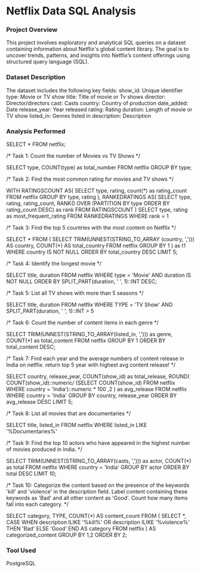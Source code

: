 # Netflix Data SQL Analysis
### Project Overview
This project involves exploratory and analytical SQL queries on a dataset containing information about Netflix's global content library. The goal is to uncover trends, patterns, and insights into Netflix’s content offerings using structured query language (SQL).

### Dataset Description
The dataset includes the following key fields:
show_id: Unique identifier
type: Movie or TV show
title: Title of movie or Tv shows
director: Director/directors
cast: Casts
country: Country of production
date_added: Date
release_year: Year released
rating: Rating
duration: Length of movie or TV show
listed_in: Genres listed in	
description: Description

### Analysis Performed
SELECT * FROM netflix;

/*
Task 1:
	Count the number of Movies vs TV Shows
*/

SELECT
	type,
	COUNT(type) as total_number
FROM netflix
GROUP BY
	type;

/*
Task 2:
	Find the most common rating for movies and TV shows
*/

WITH RATINGSCOUNT AS(
	SELECT
		type,
		rating,
		count(*) as rating_count
	FROM netflix
	GROUP BY
		type,
		rating
),
RANKEDRATINGS AS(
	SELECT
		type,
		rating,
		rating_count,
		RANK() OVER (PARTITION BY type ORDER BY rating_count DESC) as rank
	FROM RATINGSCOUNT
)
SELECT
	type,
	rating as most_frequent_rating
FROM RANKEDRATINGS
WHERE rank = 1


/*
Task 3:
	Find the top 5 countries with the most content on Netflix
*/

SELECT * 
FROM 
(
	SELECT
		TRIM(UNNEST(STRING_TO_ARRAY (country, ','))) AS country,
		COUNT(*) AS total_country
	FROM netflix
	GROUP BY 1
) as t1
WHERE country IS NOT NULL
ORDER BY total_country DESC
LIMIT 5;
	
/*
Task 4:
	Identify the longest movie
*/


SELECT 
	title,
	duration
FROM netflix
WHERE type = 'Movie' AND duration IS NOT NULL
ORDER BY SPLIT_PART(duration, ' ', 1)::INT DESC;

/*
Task 5:
	 List all TV shows with more than 5 seasons
*/


SELECT 
	title,
	duration
FROM netflix
WHERE 
	TYPE = 'TV Show'
	AND
	SPLIT_PART(duration, ' ', 1)::INT > 5

/*
Task 6:
	Count the number of content items in each genre
*/

SELECT 
	TRIM(UNNEST(STRING_TO_ARRAY(listed_in, ','))) as genre,
	COUNT(*) as total_content
FROM netflix
GROUP BY 1
ORDER BY total_content DESC;

/*
Task 7:
	Find each year and the average numbers of content release in India on netflix. 
return top 5 year with highest avg content release!
*/

SELECT 
	country,
	release_year,
	COUNT(show_id) as total_release,
	ROUND(
		COUNT(show_id)::numeric/
								(SELECT COUNT(show_id) FROM netflix WHERE country = 'India')::numeric * 100 
		,2
		)
		as avg_release
FROM netflix
WHERE country = 'India' 
GROUP BY country, release_year
ORDER BY avg_release DESC 
LIMIT 5;

/*
Task 8:
	List all movies that are documentaries
*/

SELECT 
	title,
	listed_in
FROM netflix
WHERE listed_in LIKE '%Documentaries%'

/*
Task 9:
	Find the top 10 actors who have appeared in the highest number of movies produced in India.
*/

SELECT 
	TRIM(UNNEST(STRING_TO_ARRAY(casts, ','))) as actor,
	COUNT(*) as total
FROM netflix
WHERE country = 'India'
GROUP BY actor
ORDER BY total DESC
LIMIT 10;

/*
Task 10:
	Categorize the content based on the presence of the keywords 'kill' and 'violence' in 
the description field. Label content containing these keywords as 'Bad' and all other 
content as 'Good'. Count how many items fall into each category.
*/

SELECT 
    category,
	TYPE,
    COUNT(*) AS content_count
FROM (
    SELECT 
		*,
        CASE 
            WHEN description ILIKE '%kill%' OR description ILIKE '%violence%' THEN 'Bad'
            ELSE 'Good'
        END AS category
    FROM netflix
) AS categorized_content
GROUP BY 1,2
ORDER BY 2;

### Tool Used
PostgreSQL 

